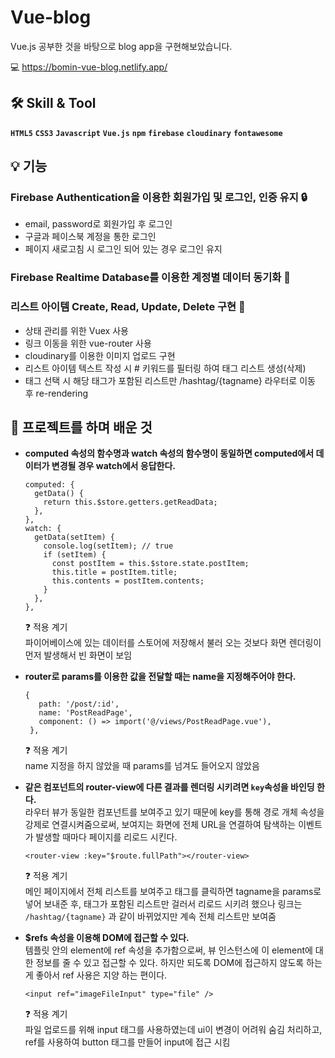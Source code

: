 # Vue-blog

Vue.js 공부한 것을 바탕으로 blog app을 구현해보았습니다.

💻  <https://bomin-vue-blog.netlify.app/>


 ## 🛠 Skill & Tool
 **`HTML5`**  **`CSS3`**  **`Javascript`**  **`Vue.js`**  **`npm`** **`firebase`** **`cloudinary`** **`fontawesome`**
 
## 💡 기능
### Firebase Authentication을 이용한 회원가입 및 로그인, 인증 유지 🔒
 - email, password로 회원가입 후 로그인
 - 구글과 페이스북 계정을 통한 로그인
 - 페이지 새로고침 시 로그인 되어 있는 경우 로그인 유지
 
### Firebase Realtime Database를 이용한 계정별 데이터 동기화 🔗
 

### 리스트 아이템 Create, Read, Update, Delete 구현 📜
 - 상태 관리를 위한 Vuex 사용
 - 링크 이동을 위한 vue-router 사용
 - cloudinary를 이용한 이미지 업로드 구현
 - 리스트 아이템 텍스트 작성 시 # 키워드를 필터링 하여 태그 리스트 생성(삭제)
 - 태그 선택 시 해당 태그가 포함된 리스트만 /hashtag/{tagname} 라우터로 이동 후 re-rendering
 
## 📖 프로젝트를 하며 배운 것
 - **computed 속성의 함수명과 watch 속성의 함수명이 동일하면 computed에서 데이터가 변경될 경우 watch에서 응답한다.**
 
    ```
    computed: {
      getData() {
        return this.$store.getters.getReadData;
      },
    },
    watch: {
      getData(setItem) {
        console.log(setItem); // true 
        if (setItem) { 
          const postItem = this.$store.state.postItem;
          this.title = postItem.title;
          this.contents = postItem.contents;
        }
      },
    },
    ```
    ❓ 적용 계기    
    파이어베이스에 있는 데이터를 스토어에 저장해서 불러 오는 것보다 화면 렌더링이  먼저 발생해서 빈 화면이 보임
    
 - **router로 params를 이용한 값을 전달할 때는 name을 지정해주어야 한다.**    
   ```
   {
      path: '/post/:id',
      name: 'PostReadPage',
      component: () => import('@/views/PostReadPage.vue'),
    },
   ```
        
     ❓ 적용 계기    
     name 지정을 하지 않았을 때 params를 넘겨도 들어오지 않았음
 - **같은 컴포넌트의 router-view에 다른 결과를 렌더링 시키려면 ` key `속성을 바인딩 한다.**    
   라우터 뷰가 동일한 컴포넌트를 보여주고 있기 때문에 key를 통해 경로 개체 속성을 강제로 연결시켜줌으로써, 보여지는 화면에 전체 URL을 연결하여 탐색하는 이벤트가 발생할 때마다 페이지를 리로드 시킨다.   
   
   ```
   <router-view :key="$route.fullPath"></router-view>
   ```
   ❓ 적용 계기    
   메인 페이지에서 전체 리스트를 보여주고 태그를 클릭하면 tagname을 params로 넣어 보내준 후, 
   태그가 포함된 리스트만 걸러서 리로드 시키려 했으나 링크는 ` /hashtag/{tagname} ` 과 같이 바뀌었지만 계속 전체 리스트만 보여줌 
   
 - **$refs 속성을 이용해 DOM에 접근할 수 있다.**    
  템플릿 안의 element에 ref 속성을 추가함으로써, 뷰 인스턴스에 이 element에 대한 정보를 줄 수 있고 접근할 수 있다. 하지만 되도록 DOM에 접근하지 않도록 하는 게 좋아서 ref 사용은 지양 하는 편이다.
    ```
    <input ref="imageFileInput" type="file" />
    ```
    ❓ 적용 계기    
    파일 업로드를 위해 input 태그를 사용하였는데 ui이 변경이 어려워 숨김 처리하고, ref를 사용하여 button 태그를 만들어 input에 접근 시킴
    